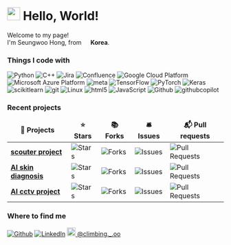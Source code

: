<h1><img src="https://emojis.slackmojis.com/emojis/images/1531849430/4246/blob-sunglasses.gif?1531849430" width="30"/> Hello, World!</h1>


<p>Welcome to my page! </br> I'm Seungwoo Hong, from <img src="https://cdn.pixabay.com/photo/2016/05/30/15/33/julia-roberts-1424985_960_720.png" width="13"/> <b>Korea</b>. </p>
<h3>Things I code with</h3>
<p>
  <img alt="Python" src="https://img.shields.io/badge/-Python-45b8d8?style=flat-square&logo=python&logoColor=white" />
  <img alt="C++" src="https://img.shields.io/badge/-C++-007ACC?style=flat-square&logo=c%2B%2B&logoColor=white" />
  <img alt="Jira" src="https://img.shields.io/badge/-Jira-8DD6F9?style=flat-square&logo=jira&logoColor=white" /> 
  <img alt="Confluence" src="https://img.shields.io/badge/-Confluence-46a2f1?style=flat-square&logo=confluence&logoColor=white" />
  <img alt="Google Cloud Platform" src="https://img.shields.io/badge/-Google_Cloud_Platform-1a73e8?style=flat-square&logo=google-cloud&logoColor=white" />
  <img alt="Microsoft Azure Platform" src="https://img.shields.io/badge/-Microsoft_Azure_Platform-0078D4?style=flat-square&logo=microsoft-azure&logoColor=white" />
  <img alt="meta" src="https://img.shields.io/badge/-Meta-764ABC??style=flat-square&logo=meta&logoColor=white" />
  <img alt="TensorFlow" src="https://img.shields.io/badge/-TensorFlow-5849BE?style=flat-square&logo=tensorflow&logoColor=white" />
  <img alt="PyTorch" src="https://img.shields.io/badge/-PyTorch-311C87?style=flat-square&logo=pytorch&logoColor=white" />
  <img alt="Keras" src="https://img.shields.io/badge/-keras-430098?style=flat-square&logo=keras&logoColor=white" />
  <img alt="scikitlearn" src="https://img.shields.io/badge/-scikitlearn-B7178C?style=flat-square&logo=scikitlearn&logoColor=white" />
  <img alt="git" src="https://img.shields.io/badge/-Git-F05032?style=flat-square&logo=git&logoColor=white" />
  <img alt="Linux" src="https://img.shields.io/badge/-Linux-DD0031?style=flat-square&logo=linux&logoColor=white" />
  <img alt="html5" src="https://img.shields.io/badge/-HTML5-E34F26?style=flat-square&logo=html5&logoColor=white" />
  <img alt="JavaScript" src="https://img.shields.io/badge/-JavaScript-F7B93E?style=flat-square&logo=javascript&logoColor=white" />
  <img alt="Github" src="https://img.shields.io/badge/-Github-13aa52?style=flat-square&logo=github&logoColor=white" />
  <img alt="githubcopilot" src="https://img.shields.io/badge/-githubcopilot-43853d?style=flat-square&logo=githubcopilot&logoColor=white" />
</p>
<h3>Recent projects</h3>
<table>
  <thead align="center">
    <tr border: none;>
      <td><b>🎁 Projects</b></td>
      <td><b>⭐ Stars</b></td>
      <td><b>📚 Forks</b></td>
      <td><b>🛎 Issues</b></td>
      <td><b>📬 Pull requests</b></td>
    </tr>
  </thead>
  <tbody>
    <tr>
      <td><a href="https://github.com/Seungwoo-H1/Scouter_PJ"><b>scouter project</b></a></td>
      <td><img alt="Stars" src="https://img.shields.io/github/stars/Seungwoo-H1/Scouter_PJ?style=flat-square&labelColor=343b41"/></td>
      <td><img alt="Forks" src="https://img.shields.io/github/forks/Seungwoo-H1/Scouter_PJ?style=flat-square&labelColor=343b41"/></td>
      <td><img alt="Issues" src="https://img.shields.io/github/issues/Seungwoo-H1/Scouter_PJ?style=flat-square&labelColor=343b41"/></td>
      <td><img alt="Pull Requests" src="https://img.shields.io/github/issues-pr/Seungwoo-H1/Scouter_PJ?style=flat-square&labelColor=343b41"/></td>
    </tr>
	  <tr>
      <td><a href="https://github.com/Seungwoo-H1/Skindiagnosis"><b>AI skin diagnosis</b></a></td>
      <td><img alt="Stars" src="https://img.shields.io/github/stars/Seungwoo-H1/Skindiagnosis?style=flat-square&labelColor=343b41"/></td>
      <td><img alt="Forks" src="https://img.shields.io/github/forks/Seungwoo-H1/Skindiagnosis?style=flat-square&labelColor=343b41"/></td>
      <td><img alt="Issues" src="https://img.shields.io/github/issues/Seungwoo-H1/Skindiagnosis?style=flat-square&labelColor=343b41"/></td>
      <td><img alt="Pull Requests" src="https://img.shields.io/github/issues-pr/Seungwoo-H1/Skindiagnosis?style=flat-square&labelColor=343b41"/></td>
    </tr>
	 <tr>
      <td><a href="https://github.com/MSAI3rdTeam5/FootTrafficReport"><b>AI cctv project</b></a></td>
      <td><img alt="Stars" src="https://img.shields.io/github/stars/MSAI3rdTeam5/FootTrafficReport?style=flat-square&labelColor=343b41"/></td>
      <td><img alt="Forks" src="https://img.shields.io/github/forks/MSAI3rdTeam5/FootTrafficReport?style=flat-square&labelColor=343b41"/></td>
      <td><img alt="Issues" src="https://img.shields.io/github/issues/MSAI3rdTeam5/FootTrafficReport?style=flat-square&labelColor=343b41"/></td>
      <td><img alt="Pull Requests" src="https://img.shields.io/github/issues-pr/MSAI3rdTeam5/FootTrafficReport?style=flat-square&labelColor=343b41"/></td>
    </tr>
	
  </tbody>
</table>
<!--
<h3>My latest posts</h3>
<ul>
  <li><a href="https://medium.com/better-programming/create-your-first-ethereum-smart-contract-with-remix-ide-667e46e81901"><b><img src="https://emojipedia-us.s3.dualstack.us-west-1.amazonaws.com/thumbs/240/apple/237/fire_1f525.png" width="20" alt="new" /> Create Your First Ethereum Smart Contract With Remix IDE</b></a><br/><i>Build a Blockchain-powered chat from your browser!.</i></li>
  <li><a href="https://medium.com/@th.guibert/how-to-create-a-self-updating-readme-md-for-your-github-profile-f8b05744ca91"><b><img src="https://emojipedia-us.s3.dualstack.us-west-1.amazonaws.com/thumbs/240/apple/237/fire_1f525.png" width="20" alt="new" /> How to Create a Self-Updating README.md for Your GitHub Profile</b></a><br/><i>A good tutorial to do your first steps with GitHub Actions</i></li>
    <li><a href="https://medium.com/better-programming/how-you-should-structure-your-react-applications-e7dd32375a98"><b><img src="https://emojipedia-us.s3.dualstack.us-west-1.amazonaws.com/thumbs/240/apple/237/fire_1f525.png" width="20" alt="new" /> How You Should Structure Your React Applications</b></a><br/><i>A matter of taste, sure, but here is an approach that scales.</i></li>
  <li><a href="https://medium.com/better-programming/pro-tips-to-help-you-get-started-with-your-side-project-15d01b76e0d8"><b>Pro Tips to Help You Get Started With Your Side Project</b></a><br/><i>Begin with solid foundations to keep the excitement kicking in...</i></li>
  <li><a href="https://medium.com/better-programming/how-to-take-care-of-your-personal-branding-as-a-programmer-2d3aeba56cb9"><b>How to Take Care of Your Personal Branding as a Programmer</b></a><br/><i>It’s more than just refreshing your resume</i></li>
  <li><a href="https://medium.com/better-programming/8-new-features-shipping-with-es2020-7a2721f710fb"><b>7 New Features Shipping With ES2020</b></a><br/><i>GlobalThis, optional chaining, private fields in classes, the nullish coalescing operator, and more</i></li>
</ul>
-->
<h3>Where to find me</h3>
<p><a href="https://github.com/Seungwoo-H1" target="_blank"><img alt="Github" src="https://img.shields.io/badge/GitHub-%2312100E.svg?&style=for-the-badge&logo=Github&logoColor=white" /></a> <a href="https://www.linkedin.com/in/seungwoo-hong-8b02a0320" target="_blank"><img alt="LinkedIn" src="https://img.shields.io/badge/linkedin-%230077B5.svg?&style=for-the-badge&logo=linkedin&logoColor=white" /></a> <a href="https://www.instagram.com/climbing._.oo/" target="_blank"><img src="https://upload.wikimedia.org/wikipedia/commons/thumb/e/e7/Instagram_logo_2016.svg/1024px-Instagram_logo_2016.svg.png" width="20"/> @climbing._.oo</a>
</p>


